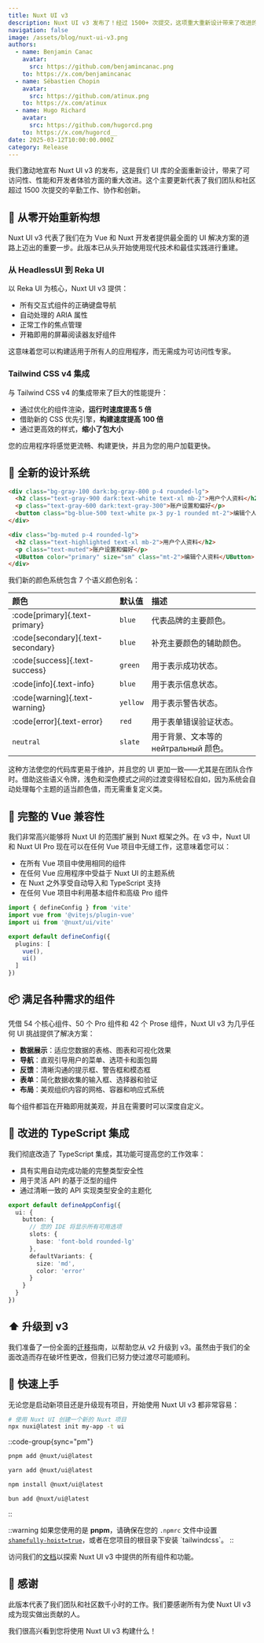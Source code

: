 ```yaml
---
title: Nuxt UI v3
description: Nuxt UI v3 发布了！经过 1500+ 次提交，这项重大重新设计带来了改进的可访问性、Tailwind CSS v4 支持以及完整的 Vue 兼容性。
navigation: false
image: /assets/blog/nuxt-ui-v3.png
authors:
  - name: Benjamin Canac
    avatar:
      src: https://github.com/benjamincanac.png
    to: https://x.com/benjamincanac
  - name: Sébastien Chopin
    avatar:
      src: https://github.com/atinux.png
    to: https://x.com/atinux
  - name: Hugo Richard
    avatar:
      src: https://github.com/hugorcd.png
    to: https://x.com/hugorcd__
date: 2025-03-12T10:00:00.000Z
category: Release
---
```


我们激动地宣布 Nuxt UI v3 的发布，这是我们 UI 库的全面重新设计，带来了可访问性、性能和开发者体验方面的重大改进。这个主要更新代表了我们团队和社区超过 1500 次提交的辛勤工作、协作和创新。

## 🚀 从零开始重新构想

Nuxt UI v3 代表了我们在为 Vue 和 Nuxt 开发者提供最全面的 UI 解决方案的道路上迈出的重要一步。此版本已从头开始使用现代技术和最佳实践进行重建。

### **从 HeadlessUI 到 Reka UI**

以 Reka UI 为核心，Nuxt UI v3 提供：

* 所有交互式组件的正确键盘导航
* 自动处理的 ARIA 属性
* 正常工作的焦点管理
* 开箱即用的屏幕阅读器友好组件

这意味着您可以构建适用于所有人的应用程序，而无需成为可访问性专家。

### **Tailwind CSS v4 集成**

与 Tailwind CSS v4 的集成带来了巨大的性能提升：

* 通过优化的组件渲染，**运行时速度提高 5 倍**
* 借助新的 CSS 优先引擎，**构建速度提高 100 倍**
* 通过更高效的样式，**缩小了包大小**

您的应用程序将感觉更流畅、构建更快，并且为您的用户加载更快。

## 🎨 全新的设计系统

```html
<div class="bg-gray-100 dark:bg-gray-800 p-4 rounded-lg">
  <h2 class="text-gray-900 dark:text-white text-xl mb-2">用户个人资料</h2>
  <p class="text-gray-600 dark:text-gray-300">账户设置和偏好</p>
  <button class="bg-blue-500 text-white px-3 py-1 rounded mt-2">编辑个人资料</button>
</div>
```

```html
<div class="bg-muted p-4 rounded-lg">
  <h2 class="text-highlighted text-xl mb-2">用户个人资料</h2>
  <p class="text-muted">账户设置和偏好</p>
  <UButton color="primary" size="sm" class="mt-2">编辑个人资料</UButton>
</div>
```

我们新的颜色系统包含 7 个语义颜色别名：

| 颜色                             | 默认值 | 描述                                           |
| :------------------------------- | :----- | :--------------------------------------------- |
|  :code[primary]{.text-primary}     | `blue` | 代表品牌的主要颜色。                             |
|  :code[secondary]{.text-secondary} | `blue` | 补充主要颜色的辅助颜色。                         |
|  :code[success]{.text-success}     | `green` | 用于表示成功状态。                               |
|  :code[info]{.text-info}           | `blue` | 用于表示信息状态。                               |
|  :code[warning]{.text-warning}     | `yellow` | 用于表示警告状态。                               |
|  :code[error]{.text-error}         | `red`  | 用于表单错误验证状态。                           |
| `neutral`                        | `slate` | 用于背景、文本等的 нейтральный 颜色。           |

这种方法使您的代码库更易于维护，并且您的 UI 更加一致——尤其是在团队合作时。借助这些语义令牌，浅色和深色模式之间的过渡变得轻松自如，因为系统会自动处理每个主题的适当颜色值，而无需重复定义类。

## 💚 完整的 Vue 兼容性

我们非常高兴能够将 Nuxt UI 的范围扩展到 Nuxt 框架之外。在 v3 中，Nuxt UI 和 Nuxt UI Pro 现在可以在任何 Vue 项目中无缝工作，这意味着您可以：

* 在所有 Vue 项目中使用相同的组件
* 在任何 Vue 应用程序中受益于 Nuxt UI 的主题系统
* 在 Nuxt 之外享受自动导入和 TypeScript 支持
* 在任何 Vue 项目中利用基本组件和高级 Pro 组件

<!-- end list -->

```ts [vite.config.ts]
import { defineConfig } from 'vite'
import vue from '@vitejs/plugin-vue'
import ui from '@nuxt/ui/vite'

export default defineConfig({
  plugins: [
    vue(),
    ui()
  ]
})
```

## 📦 满足各种需求的组件

凭借 54 个核心组件、50 个 Pro 组件和 42 个 Prose 组件，Nuxt UI v3 为几乎任何 UI 挑战提供了解决方案：

* **数据展示**：适应您数据的表格、图表和可视化效果
* **导航**：直观引导用户的菜单、选项卡和面包屑
* **反馈**：清晰沟通的提示框、警告框和模态框
* **表单**：简化数据收集的输入框、选择器和验证
* **布局**：美观组织内容的网格、容器和响应式系统

每个组件都旨在开箱即用就美观，并且在需要时可以深度自定义。

## 🔷 改进的 TypeScript 集成

我们彻底改造了 TypeScript 集成，其功能可提高您的工作效率：

* 具有实用自动完成功能的完整类型安全性
* 用于灵活 API 的基于泛型的组件
* 通过清晰一致的 API 实现类型安全的主题化

<!-- end list -->

```ts
export default defineAppConfig({
  ui: {
    button: {
      // 您的 IDE 将显示所有可用选项
      slots: {
        base: 'font-bold rounded-lg'
      },
      defaultVariants: {
        size: 'md',
        color: 'error'
      }
    }
  }
})
```

## ⬆️ 升级到 v3

我们准备了一份全面的[迁移](https://ui.nuxt.com/getting-started/migration)指南，以帮助您从 v2 升级到 v3。虽然由于我们的全面改造而存在破坏性更改，但我们已努力使过渡尽可能顺利。

## 🎯 快速上手

无论您是启动新项目还是升级现有项目，开始使用 Nuxt UI v3 都非常容易：

```bash
# 使用 Nuxt UI 创建一个新的 Nuxt 项目
npx nuxi@latest init my-app -t ui
```

::code-group{sync="pm"}

```bash [pnpm]
pnpm add @nuxt/ui@latest
```

```bash [yarn]
yarn add @nuxt/ui@latest
```

```bash [npm]
npm install @nuxt/ui@latest
```

```bash [bun]
bun add @nuxt/ui@latest
```

::

::warning
如果您使用的是 **pnpm**，请确保在您的 `.npmrc` 文件中设置 [`shamefully-hoist=true`](https://www.google.com/search?q=%5Bhttps://pnpm.io/npmrc%23shamefully-hoist%5D\(https://pnpm.io/npmrc%23shamefully-hoist\))，或者在您项目的根目录下安装 `tailwindcss`。
::

访问我们的[文档](https://ui.nuxt.com/getting-started)以探索 Nuxt UI v3 中提供的所有组件和功能。

## 🙏 感谢

此版本代表了我们团队和社区数千小时的工作。我们要感谢所有为使 Nuxt UI v3 成为现实做出贡献的人。

我们很高兴看到您将使用 Nuxt UI v3 构建什么！
